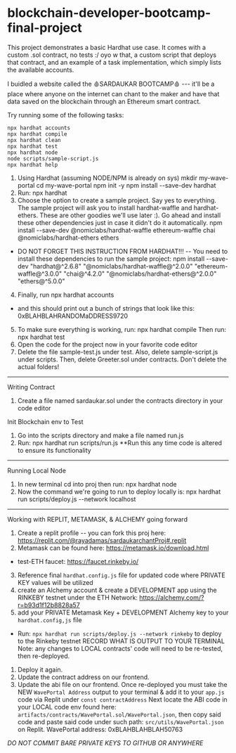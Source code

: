 # blockchain-developer-bootcamp-final-project

This project demonstrates a basic Hardhat use case. It comes with a custom .sol contract, no tests :/ oyo w that, a custom script that deploys that contract, and an example of a task implementation, which simply lists the available accounts.

I buidled a website called the 🩸SARDAUKAR BOOTCAMP🩸 --- it'll be a place where anyone on the internet can chant to the maker and have that data saved on the blockchain through an Ethereum smart contract.

Try running some of the following tasks:

```shell
npx hardhat accounts
npx hardhat compile
npx hardhat clean
npx hardhat test
npx hardhat node
node scripts/sample-script.js
npx hardhat help
```
1. Using Hardhat (assuming NODE/NPM is already on sys)
mkdir my-wave-portal
cd my-wave-portal
npm init -y
npm install --save-dev hardhat
2. Run:
npx hardhat
3. Choose the option to create a sample project. Say yes to everything.
The sample project will ask you to install hardhat-waffle and hardhat-ethers. These are other goodies we'll use later :).
Go ahead and install these other dependencies just in case it didn't do it automatically.
npm install --save-dev @nomiclabs/hardhat-waffle ethereum-waffle chai @nomiclabs/hardhat-ethers ethers
- DO NOT FORGET THIS INSTRUCTION FROM HARDHAT!!!
-- You need to install these dependencies to run the sample project:
  npm install --save-dev "hardhat@^2.6.8" "@nomiclabs/hardhat-waffle@^2.0.0" "ethereum-waffle@^3.0.0" "chai@^4.2.0" "@nomiclabs/hardhat-ethers@^2.0.0" "ethers@^5.0.0"
4. Finally, run npx hardhat accounts 
- and this should print out a bunch of strings that look like this:
0xBLAHBLAHRANDOMaDDRESS9720
5. To make sure everything is working, run:
 npx hardhat compile
Then run:
npx hardhat test
6. Open the code for the project now in your favorite code editor
7. Delete the file sample-test.js under test.  Also, delete sample-script.js under scripts. Then, delete Greeter.sol under contracts. Don't delete the actual folders!
---
Writing Contract
1. Create a file named sardaukar.sol under the contracts directory in your code editor

Init Blockchain env to Test
1. Go into the scripts directory and make a file named run.js
2. Run: npx hardhat run scripts/run.js
**Run this any time code is altered to ensure its functionality
---
Running Local Node
1. In new terminal cd into proj then run: npx hardhat node
2. Now the command we're going to run to deploy locally is:
npx hardhat run scripts/deploy.js --network localhost
---
Working with REPLIT, METAMASK, & ALCHEMY going forward
1. Create a replit profile
-- you can fork this proj here: https://replit.com/@rayadamas/sardaukarchantProj#.replit
2. Metamask can be found here: https://metamask.io/download.html
- test-ETH faucet: https://faucet.rinkeby.io/
3. Reference final `hardhat.config.js` file for updated code where PRIVATE KEY values will be utilized
4. create an Alchemy account & create a DEVELOPMENT app using the RINKEBY testnet under the ETH Network: https://alchemy.com/?r=b93d1f12b8828a57
3. add your PRIVATE Metamask Key + DEVELOPMENT Alchemy key to your `hardhat.config,js` file
- Run: `npx hardhat run scripts/deploy.js --network rinkeby` to deploy to the Rinkeby testnet
RECORD WHAT IS OUTPUT TO YOUR TERMINAL
Note: any changes to LOCAL contracts' code will need to be re-tested, then re-deployed. 
1. Deploy it again.
2. Update the contract address on our frontend.
3. Update the abi file on our frontend.
Once re-deployed you must take the NEW `WavePortal Address` output to your terminal & add it to your `app.js` code via Replit under `const contractAddress`
Next locate the ABI code in your LOCAL code env found here: `artifacts/contracts/WavePortal.sol/WavePortal.json`, then copy said code and paste said code under such path: `src/utils/WavePortal.json` on Replit.
WavePortal address:  0xBLAHBLAHBLAH50763

*DO NOT COMMIT BARE PRIVATE KEYS TO GITHUB OR ANYWHERE*
